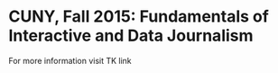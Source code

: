# CUNY, Fall 2015: Fundamentals of Interactive and Data Journalism

For more information visit TK link

